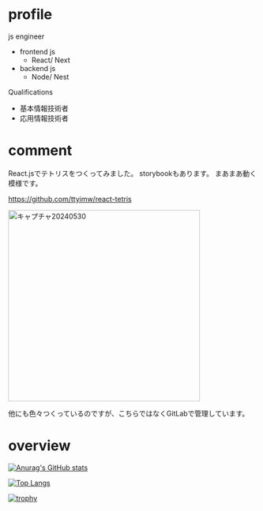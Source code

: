 # profile

js engineer
- frontend js
  - React/ Next
- backend js
  - Node/ Nest

Qualifications
- 基本情報技術者
- 応用情報技術者

# comment

React.jsでテトリスをつくってみました。
storybookもあります。
まあまあ動く模様です。

https://github.com/ttyimw/react-tetris

<img width="388" alt="キャプチャ20240530" src="https://github.com/ttyimw/react-tetris/assets/25152903/0dad7aea-895f-4cb8-bc16-15db263b5271">


他にも色々つくっているのですが、こちらではなくGitLabで管理しています。

# overview

[![Anurag's GitHub stats](https://github-readme-stats.vercel.app/api?username=ttyimw&show_icons=true)](https://github.com/anuraghazra/github-readme-stats)

[![Top Langs](https://github-readme-stats.vercel.app/api/top-langs/?username=ttyimw)](https://github.com/anuraghazra/github-readme-stats)

[![trophy](https://github-profile-trophy.vercel.app/?username=ttyimw)](https://github.com/ryo-ma/github-profile-trophy)
